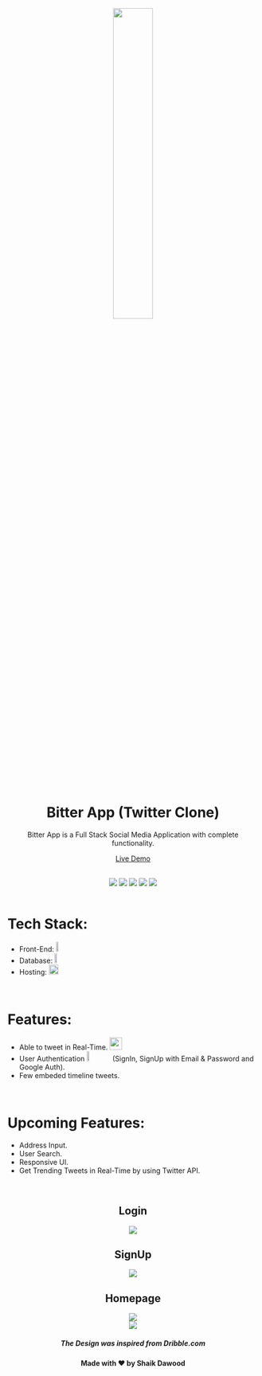 <div align="center">
  <img src="https://cdn3d.iconscout.com/3d/premium/thumb/tweet-3546044-2977009.png" width="40%" />


  <h1> Bitter App (Twitter Clone)</h1>
Bitter App is a Full Stack Social Media Application with complete functionality.
  <br>

  <a href="https://bitter-app-e4cab.web.app"> Live Demo </a>
</div>
<br>
<div align="center">
<img src="https://img.shields.io/badge/Maintained%3F-yes-green.svg" /> <img src="https://badges.frapsoft.com/os/v2/open-source.svg?v=103" /> <img src="https://img.shields.io/badge/maintainer-dawoodxp97-blue" /> <img src="https://cdn.rawgit.com/sindresorhus/awesome/d7305f38d29fed78fa85652e3a63e154dd8e8829/media/badge.svg" /> <img src="https://img.shields.io/badge/Made%20With-Love-orange.svg" />
</div>
<br>

# Tech Stack:
- Front-End: <img src="https://img.shields.io/badge/React-20232A?style=for-the-badge&logo=react&logoColor=61DAFB" width="10%" height="20" />
- Database: <img src="https://img.shields.io/badge/Firestore-FFFF00?style=for-the-badge&logo=firebase&logoColor=black" width="10%" height="20" />
- Hosting:  <img src="https://img.shields.io/badge/Firebase-Hosting-F1C40F?style=for-the-badge&logo=firebase&logoColor=white" width="20%" height="20" />


<br>

# Features:
- Able to tweet in Real-Time. <img src="https://cdn.iconscout.com/icon/premium/png-64-thumb/products-3132973-2606447.png" width="25"/>
- User Authentication <img src="https://img.shields.io/badge/firebase-FFFF00?&style=for-the-badge&logo=firebase&logoColor=black" width="10%" height="20"/> (SignIn, SignUp with Email & Password and  Google Auth).
- Few embeded timeline tweets.

<br>

# Upcoming Features:
- Address Input.
- User Search.
- Responsive UI.
- Get Trending Tweets in Real-Time by using Twitter API.

<br>
<div align="center">
  <h2> Login </h2>
  <img src="https://user-images.githubusercontent.com/77268355/128705646-e7d3fbf4-4e08-4ba2-a9b7-3a44a9b32b8a.png" />
<br>
  <h2> SignUp </h2>
  <img src="https://user-images.githubusercontent.com/77268355/128705719-f9636ef6-3f87-4216-b19e-fa9844e256a3.png" />
<br>
  <h2> Homepage </h2>

  <img src="https://user-images.githubusercontent.com/77268355/128705775-decae37f-7d68-419b-a129-4cd3cd138b2b.png" />
  <br>
    <img src="https://user-images.githubusercontent.com/77268355/128705831-d26244b4-a611-4d75-8709-2cc6910df494.png" />
<br>
  

  <h5>The Design was inspired from Dribble.com</h5>
  <h4>Made with ❤️ by Shaik Dawood</h4>

</div>

